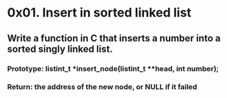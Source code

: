 # 0x01. Insert in sorted linked list

## Write a function in C that inserts a number into a sorted singly linked list.

### Prototype: listint_t *insert_node(listint_t **head, int number);
### Return: the address of the new node, or NULL if it failed
